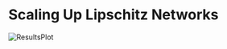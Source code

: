 # Scaling Up Lipschitz Networks

![ResultsPlot](https://berndprach.github.io/images/blog-posts/scaling_up.png)